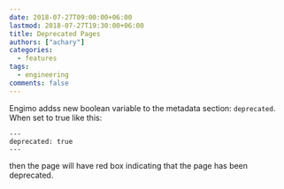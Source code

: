 ```yaml
---
date: 2018-07-27T09:00:00+06:00
lastmod: 2018-07-27T19:30:00+06:00
title: Deprecated Pages
authors: ["achary"]
categories:
  - features
tags:
  - engineering
comments: false
---
```


Engimo addss new boolean variable to the metadata section: `deprecated`. When set to true like this:

```
---
deprecated: true
---
```

then the page will have red box indicating that the page has been deprecated.
